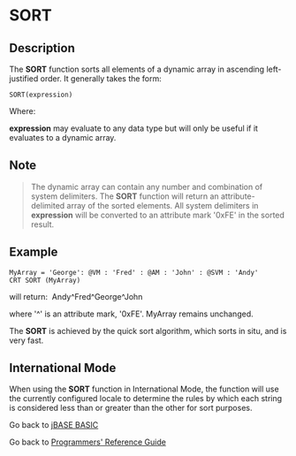 # SORT

<PageHeader />

## Description

The **SORT** function sorts all elements of a dynamic array in ascending left-justified order. It generally takes the form:

```
SORT(expression)
```

Where:

**expression** may evaluate to any data type but will only be useful if it evaluates to a dynamic array.

## Note

> The dynamic array can contain any number and combination of system delimiters.
> The **SORT** function will return an attribute-delimited array of the sorted elements.
> All system delimiters in **expression** will be converted to an attribute mark '0xFE' in the sorted result.

## Example

```
MyArray = 'George': @VM : 'Fred' : @AM : 'John' : @SVM : 'Andy'
CRT SORT (MyArray)
```

will return:  Andy^Fred^George^John

where '^' is an attribute mark, '0xFE'. MyArray remains unchanged.

The **SORT** is achieved by the quick sort algorithm, which sorts in situ, and is very fast.

## International Mode

When using the **SORT** function in International Mode, the function will use the currently configured locale to determine the rules by which each string is considered less than or greater than the other for sort purposes.

Go back to [jBASE BASIC](./../README.md)

Go back to [Programmers' Reference Guide](./../../reference-guides/jbc/README.md)

<PageFooter />
